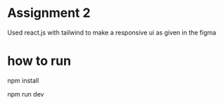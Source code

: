 # Assignment 2

Used react.js with tailwind to make a responsive ui as given in the figma

# how to run

npm install

npm run dev